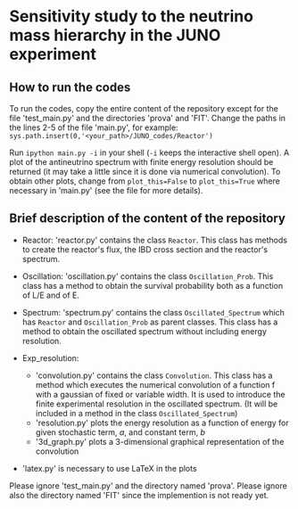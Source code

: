 # Sensitivity study to the neutrino mass hierarchy in the JUNO experiment

## How to run the codes

To run the codes, copy the entire content of the repository except for the file 'test_main.py' and the directories 'prova' and 'FIT'.
Change the paths in the lines 2-5 of the file 'main.py', for example: 
```sys.path.insert(0,'<your_path>/JUNO_codes/Reactor')```

Run ```ipython main.py -i``` in your shell (```-i``` keeps the interactive shell open). 
A plot of the antineutrino spectrum with finite energy resolution should be returned (it may take a little since it is done via numerical convolution).
To obtain other plots, change from ```plot_this=False``` to ```plot_this=True``` where necessary in 'main.py' (see the file for more details).


## Brief description of the content of the repository

* Reactor: 
'reactor.py' contains the class ```Reactor```.
This class has methods to create the reactor's flux, the IBD cross section and the reactor's spectrum.

* Oscillation: 
'oscillation.py' contains the class ```Oscillation_Prob```.
This class has a method to obtain the survival probability both as a function of L/E and of E.

* Spectrum: 
'spectrum.py' contains the class ```Oscillated_Spectrum``` which has ```Reactor``` and ```Oscillation_Prob``` as parent classes.
This class has a method to obtain the oscillated spectrum without including energy resolution.

* Exp_resolution: 
  * 'convolution.py' contains the class ```Convolution```.
This class has a method which executes the numerical convolution of a function f with a gaussian of fixed or variable width.
It is used to introduce the finite experimental resolution in the oscillated spectrum.
(It will be included in a method in the class ```Oscillated_Spectrum```)
  * 'resolution.py' plots the energy resolution as a function of energy for given stochastic term, _a_, and constant term, _b_
  * '3d_graph.py' plots a 3-dimensional graphical representation of the convolution

* 'latex.py' is necessary to use LaTeX in the plots

Please ignore 'test_main.py' and the directory named 'prova'.
Please ignore also the directory named 'FIT' since the implemention is not ready yet.
